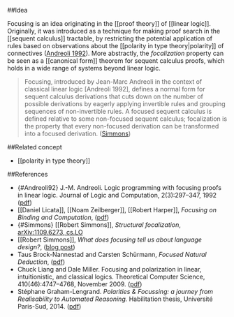 ##Idea 

Focusing is an idea originating in the [[proof theory]] of [[linear logic]].  Originally, it was introduced as a technique for making proof search in the [[sequent calculus]] tractable, by restricting the potential application of rules based on observations about the [[polarity in type theory|polarity]] of connectives ([Andreoli 1992](#Andreoli92)).  More abstractly, the _focalization_ property can be seen as a [[canonical form]] theorem for sequent calculus proofs, which holds in a wide range of systems beyond linear logic.

>Focusing, introduced by Jean-Marc Andreoli in the context of classical linear logic [Andreoli 1992], defines a normal form for sequent calculus derivations that cuts down on the number of possible derivations by eagerly applying invertible rules and grouping sequences of non-invertible rules. A focused sequent calculus is defined relative to some non-focused sequent calculus; focalization is the property that every non-focused derivation can be transformed into a focused derivation. ([Simmons](#Simmons))


##Related concept

* [[polarity in type theory]]

##References

* {#Andreoli92} J.-M. Andreoli. Logic programming with focusing proofs in linear logic. Journal of Logic and Computation, 2(3):297–347, 1992 ([pdf](https://www.cs.cmu.edu/~fp/courses/15816-s12/misc/andreoli92jlc.pdf))
* [[Daniel Licata]], [[Noam Zeilberger]], [[Robert Harper]], _Focusing on Binding and Computation_, ([pdf](http://noamz.org/papers/lzh08focbind-tr.pdf))
* {#Simmons} [[Robert Simmons]], _Structural focalization_, [arXiv:1109.6273, cs.LO](http://arxiv.org/abs/1109.6273)
* [[Robert Simmons]], _What does focusing tell us about language design?_, ([blog post](http://requestforlogic.blogspot.co.uk/2012/03/what-does-focusing-tell-us-about.html))
* Taus Brock-Nannestad and Carsten Sch&uuml;rmann, _Focused Natural Deduction_, ([pdf](http://www.itu.dk/people/tbro/fnd.pdf))
* Chuck Liang and Dale Miller. Focusing and polarization in linear,
intuitionistic, and classical logics. Theoretical Computer Science,
410(46):4747–4768, November 2009. ([pdf](http://www.lix.polytechnique.fr/Labo/Dale.Miller/papers/tcs09fixed.pdf))
* Stéphane Graham-Lengrand. _Polarities & Focussing: a journey from Realisability to Automated Reasoning._ Habilitation thesis, Université Paris-Sud, 2014. ([pdf](http://www.lix.polytechnique.fr/~lengrand/Work/HDR/Dissertation/Main.pdf))